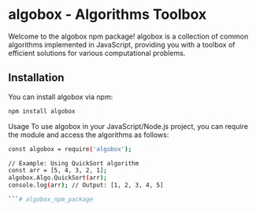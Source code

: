 # algobox - Algorithms Toolbox

Welcome to the algobox npm package! algobox is a collection of common algorithms implemented in JavaScript, providing you with a toolbox of efficient solutions for various computational problems.

## Installation

You can install algobox via npm:

```bash
npm install algobox

```
Usage
To use algobox in your JavaScript/Node.js project, you can require the module and access the algorithms as follows:

```bash
const algobox = require('algobox');

// Example: Using QuickSort algorithm
const arr = [5, 4, 3, 2, 1];
algobox.Algo.QuickSort(arr);
console.log(arr); // Output: [1, 2, 3, 4, 5]

```#   a l g o b o x _ n p m _ p a c k a g e  
 